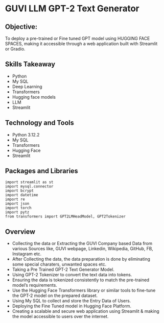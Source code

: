 
# GUVI LLM GPT-2 Text Generator

## Objective:

To deploy a pre-trained or Fine tuned GPT model using HUGGING FACE SPACES, making it accessible through a web application built with Streamlit or Gradio.

## Skills Takeaway

- Python
- My SQL
- Deep Learning
- Transformers
- Hugging face models
- LLM
- Streamlit

## Technology and Tools
- Python 3.12.2
- My SQL
- Transformers
- Hugging Face
- Streamlit
  

## Packages and Libraries
```
import streamlit as st
import mysql.connector
import bcrypt
import datetime
import re
import json
import torch
import pytz
from transformers import GPT2LMHeadModel, GPT2Tokenizer
```

## Overview

- Collecting the data or Extracting the GUVI Company based Data from various Sources like, GUVI webpage, Linkedin, Wikipedia, GitHub, FB, Instagram etc.
- After Collecting the data, the data preparation is done by eliminating some special charaters, unwanted spaces etc.
- Taking a Pre Trained GPT-2 Text Generator Model.
- Using GPT-2 Tokenizer to convert the text data into tokens.
- Ensuring the data is tokenized consistently to match the pre-trained model’s requirements.
- Use the Hugging Face Transformers library or similar tools to fine-tune the GPT-2 model on the prepared dataset.
- Using My SQL to collect and store the Entry Data of Users.
- Deploying the Fine Tuned model in Hugging Face Platform.
- Creating a scalable and secure web application using Streamlit &  making the model accessible to users over the internet.


